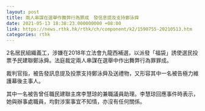 ```yaml
---
layout: post
title: 兩人串謀在選舉作舞弊行為罪成　發信息提及支持鄭泳舜
date: 2021-05-13 18:38:23.000000000 +08:00
link: https://news.rthk.hk/rthk/ch/component/k2/1590755-20210513.htm
categories: rthk
---
```


2名居民組織義工，涉嫌在2018年立法會九龍西補選，以派發「福袋」誘使選民投票予民建聯鄭泳舜。法庭裁定兩人串謀在選舉中作出舞弊行為罪罪成。

裁判官指，被告發訊息提及投票支持鄭泳舜及送禮物，又形容其中一名被告極力維護幕後主事人。

其中一名被告曾任職民建聯主席李慧琼的兼職議員助理。李慧琼回應事件時表示，她與辦事處職員，均對涉案事宜不知情，亦沒有任何關係。
